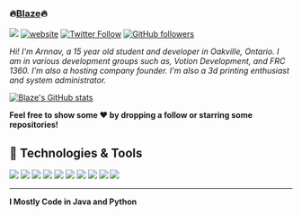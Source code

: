 ### 🔥[Blaze][website]🔥

![](https://komarev.com/ghpvc/?username=blazecoding2009&label=Views&color=lightgrey)
[![website](https://img.shields.io/badge/Website-9B9B9B.svg?&style=flat-square&logo=Google-Chrome&logoColor=white&link=https://blazecoding.xyz)](https://blazecoding.xyz)
[![Twitter Follow](https://img.shields.io/twitter/follow/cblaze1111?label=Follow)](https://twitter.com/intent/follow?screen_name=blaze3dp)
[![GitHub followers](https://img.shields.io/github/followers/blazecoding2009?label=Follow&style=social)](https://github.com/blazecoding2009)

*Hi! I'm Arnnav, a 15 year old student and developer in Oakville, Ontario. I am in various development groups such as, Votion Development, and FRC 1360. I'm also a hosting company founder. I'm also a 3d printing enthusiast and system administrator.*

[![Blaze's GitHub stats](https://github-readme-stats.vercel.app/api?username=blazecoding2009&show_icons=true&theme=transparent)](https://github.com/anuraghazra/github-readme-stats)

<b>Feel free to show some ❤️ by dropping a follow or starring some repositories!</b>

## 🔧 Technologies & Tools

![](https://img.shields.io/badge/OS-Ubuntu-informational?style=flat&logo=ubuntu&logoColor=white&color=9B9B9B)
![](https://img.shields.io/badge/Editor-VS_Code-informational?style=flat&logo=vscode&logoColor=white&color=9B9B9B)
![](https://img.shields.io/badge/Code-JavaScript-informational?style=flat&logo=javascript&logoColor=white&color=9B9B9B)
![](https://img.shields.io/badge/Code-Node.JS-nformational?style=flat&logo=nodedotjs&logoColor=white&color=9B9B9B)
![](https://img.shields.io/badge/Code-Python-informational?style=flat&logo=python&logoColor=white&color=9B9B9B)
![](https://img.shields.io/badge/Code-HTML%20&%20CSS-informational?style=flat&logo=HTML5&logoColor=white&color=9B9B9B)
![](https://img.shields.io/badge/Tools-MySQL-informational?style=flat&logo=mysql&logoColor=white&color=9B9B9B)
![](https://img.shields.io/badge/Tools-NPM-informational?style=flat&logo=npm&logoColor=white&color=9B9B9B)
![](https://img.shields.io/badge/Tools-Spotify-informational?style=flat&logo=spotify&logoColor=white&color=9B9B9B)
![](https://img.shields.io/badge/Tools-GitHub-informational?style=flat&logo=github&logoColor=white&color=9B9B9B)

----

**I Mostly Code in Java and Python**

[website]: https://blazecoding.xyz
[twitter]: https://twitter.com/blaze3dp
